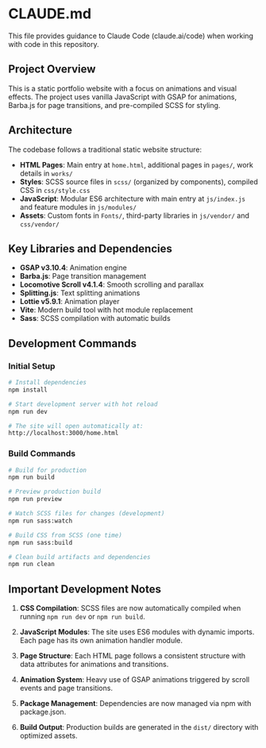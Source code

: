 # CLAUDE.md

This file provides guidance to Claude Code (claude.ai/code) when working with code in this repository.

## Project Overview

This is a static portfolio website with a focus on animations and visual effects. The project uses vanilla JavaScript with GSAP for animations, Barba.js for page transitions, and pre-compiled SCSS for styling.

## Architecture

The codebase follows a traditional static website structure:
- **HTML Pages**: Main entry at `home.html`, additional pages in `pages/`, work details in `works/`
- **Styles**: SCSS source files in `scss/` (organized by components), compiled CSS in `css/style.css`
- **JavaScript**: Modular ES6 architecture with main entry at `js/index.js` and feature modules in `js/modules/`
- **Assets**: Custom fonts in `Fonts/`, third-party libraries in `js/vendor/` and `css/vendor/`

## Key Libraries and Dependencies

- **GSAP v3.10.4**: Animation engine
- **Barba.js**: Page transition management
- **Locomotive Scroll v4.1.4**: Smooth scrolling and parallax
- **Splitting.js**: Text splitting animations
- **Lottie v5.9.1**: Animation player
- **Vite**: Modern build tool with hot module replacement
- **Sass**: SCSS compilation with automatic builds

## Development Commands

### Initial Setup
```bash
# Install dependencies
npm install

# Start development server with hot reload
npm run dev

# The site will open automatically at:
http://localhost:3000/home.html
```

### Build Commands
```bash
# Build for production
npm run build

# Preview production build
npm run preview

# Watch SCSS files for changes (development)
npm run sass:watch

# Build CSS from SCSS (one time)
npm run sass:build

# Clean build artifacts and dependencies
npm run clean
```

## Important Development Notes

1. **CSS Compilation**: SCSS files are now automatically compiled when running `npm run dev` or `npm run build`.

2. **JavaScript Modules**: The site uses ES6 modules with dynamic imports. Each page has its own animation handler module.

3. **Page Structure**: Each HTML page follows a consistent structure with data attributes for animations and transitions.

4. **Animation System**: Heavy use of GSAP animations triggered by scroll events and page transitions.

5. **Package Management**: Dependencies are now managed via npm with package.json.

6. **Build Output**: Production builds are generated in the `dist/` directory with optimized assets.